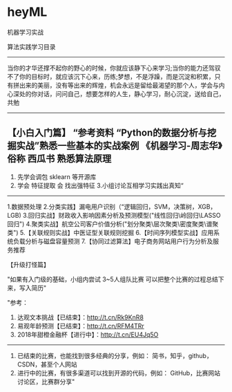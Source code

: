 # heyML
机器学习实战

算法实践学习目录			

************************************************** ************************************************** ***********************
当你的才华还撑不起你的野心的时候，你就应该静下心来学习;当你的能力还驾驭不了你的目标时，就应该沉下心来，历练;梦想，不是浮躁，而是沉淀和积累，只有拼出来的美丽，没有等出来的辉煌，机会永远是留给最渴望的那个人，学会与内心深处的你对话，问问自己，想要怎样的人生，静心学习，耐心沉淀，送给自己，共勉			
*****************************************************************************************************************************

【小白入门篇】
“参考资料
“Python的数据分析与挖掘实战”熟悉一些基本的实战案例
《机器学习-周志华》俗称 西瓜书 熟悉算法原理
---------------
1. 先学会调包 sklearn 等开源库
2. 学会 特征提取 会 找出强特征
3.小组讨论互相学习实践出真知“
- --------------
1.数据预处理
2.分类实践】漏电用户识别（“逻辑回归，SVM，决策树，XGB，LGB)
3.回归实战】财政收入影响因素分析及预测模型("线性回归\岭回归\LASSO回归")
4.聚类实战】航空公司客户价值分析("划分聚类\层次聚类\密度聚类\谱聚类")
5.【关联规则实战】中医证型关联规则挖掘
6.【时间序列模型实战】应用系统负载分析与磁盘容量预测
7.【协同过滤算法】电子商务网站用户行为分析及服务推荐


【升级打怪篇】

"如果有入门级的基础，小组内尝试 3~5人组队比赛
可以把整个比赛的过程总结下来，写入简历"

"参考：
1. 达观文本挑战【已结束】：http://t.cn/Rk9KnR8
2. 易观年龄预测【已结束】：http://t.cn/RFM4TRr
3. 2018年甜橙金融杯【进行中】：http://t.cn/EU4Jq5O
---------------------------------
1. 已结束的比赛，也能找到很多经典的分享，例如：
简书，知乎，github，CSDN，甚至个人网站
2. 进行中的比赛，有很多渠道可以找到开源的代码，例如：
GitHub，比赛网站讨论区，比赛群分享"












